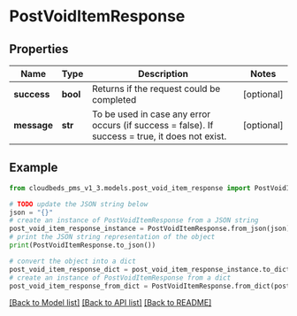 # PostVoidItemResponse


## Properties

Name | Type | Description | Notes
------------ | ------------- | ------------- | -------------
**success** | **bool** | Returns if the request could be completed | [optional] 
**message** | **str** | To be used in case any error occurs (if success &#x3D; false). If success &#x3D; true, it does not exist. | [optional] 

## Example

```python
from cloudbeds_pms_v1_3.models.post_void_item_response import PostVoidItemResponse

# TODO update the JSON string below
json = "{}"
# create an instance of PostVoidItemResponse from a JSON string
post_void_item_response_instance = PostVoidItemResponse.from_json(json)
# print the JSON string representation of the object
print(PostVoidItemResponse.to_json())

# convert the object into a dict
post_void_item_response_dict = post_void_item_response_instance.to_dict()
# create an instance of PostVoidItemResponse from a dict
post_void_item_response_from_dict = PostVoidItemResponse.from_dict(post_void_item_response_dict)
```
[[Back to Model list]](../README.md#documentation-for-models) [[Back to API list]](../README.md#documentation-for-api-endpoints) [[Back to README]](../README.md)



